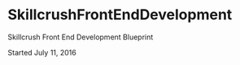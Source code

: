 # SkillcrushFrontEndDevelopment
Skillcrush Front End Development Blueprint
<p>Started July 11, 2016</p>
